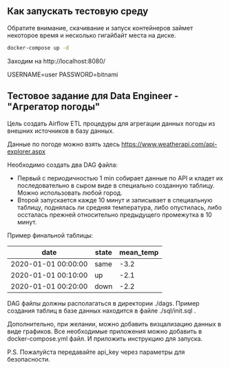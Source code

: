 ## Как запускать тестовую среду
Обратите внимание, скачивание и запуск контейнеров займет некоторое время и несколько гигайбайт места на диске. 
```sh
docker-compose up -d
```
Заходим на http://localhost:8080/

USERNAME=user
PASSWORD=bitnami

## Тестовое задание для Data Engineer - "Агрегатор погоды"

Цель создать Airflow ETL процедуры для агрегации данных погоды из внешних источников в базу данных.

Данные по погоде можно взять здесь https://www.weatherapi.com/api-explorer.aspx 

Необходимо создать два DAG файла:
- Первый с периодичностью 1 min собирает данные по API и кладет их последовательно в сыром виде в специально 
 созданную таблицу. Можно использовать любой город.
- Второй запускается кажде 10 минут и записывает в специальную таблицу, поднялась ли средняя температура, либо опустилась,
 либо оссталась прежней относительно предыдущего промежутка в 10 минут. 

Пример финальной таблицы:

| date                | state | mean_temp |
|---------------------|-------|-----------|
| 2020-01-01 00:00:00 | same  | -3.2      |
| 2020-01-01 00:10:00 | up    | -2.1      |
| 2020-01-01 00:20:00 | down  | -2.2      |

DAG файлы должны располагаться в директории ./dags. Пример создания таблиц в базе данных находится в файле 
 ./sql/init.sql .

Дополнительно, при желании, можно добавить визцализацию данных в виде графиков. Все необходимые 
 приложения можно добавить в docker-compose.yml файл. И приложить инструкцию для запуска.

P.S. Пожалуйста передавайте api_key через параметры для безопасности.
